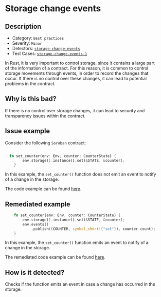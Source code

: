 # Storage change events

## Description 

- Category: `Best practices`
- Severity: `Minor`
- Detectors: [`storage-change-events`](https://github.com/CoinFabrik/scout-soroban/tree/main/detectors/storage-change-events)
- Test Cases: [`storage-change-events-1`](https://github.com/CoinFabrik/scout-soroban/tree/main/test-cases/storage-change-events/storage-change-events-1)


In Rust, it is very important to control storage, since it contains a large part of the information of a contract. For this reason, it is common to control storage movements through events, in order to record the changes that occur. If there is no control over these changes, it can lead to potential problems in the contract.

## Why is this bad? 

If there is no control over storage changes, it can lead to security and transparency issues within the contract.

## Issue example 

Consider the following `Soroban` contract:

```rust

  fn set_counter(env: Env, counter: CounterState) {
        env.storage().instance().set(&STATE, &counter);
    }

```

In this example, the `set_counter()` function does not emit an event to notify of a change in the storage.

The code example can be found [here](https://github.com/CoinFabrik/scout-soroban/tree/main/test-cases/storage-change-events/storage-change-events-1/vulnerable-example).


## Remediated example

```rust
    fn set_counter(env: Env, counter: CounterState) {
        env.storage().instance().set(&STATE, &counter);
        env.events()
            .publish((COUNTER, symbol_short!("set")), counter.count);
    }
```
In this example, the `set_counter()` function emits an event to notify of a change in the storage.

The remediated code example can be found [here](https://github.com/CoinFabrik/scout-soroban/tree/main/test-cases/storage-change-events/storage-change-events-1/remediated-example).

## How is it detected?

Checks if the function emits an event in case a change has occurred in the storage. 



    

